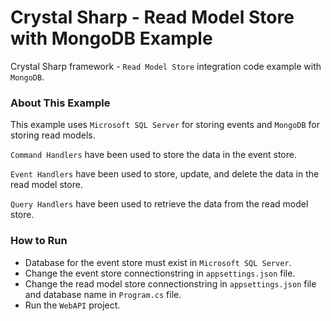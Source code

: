 # Crystal Sharp - Read Model Store with MongoDB Example
Crystal Sharp framework - `Read Model Store` integration code example with `MongoDB`.


### About This Example
This example uses `Microsoft SQL Server` for storing events and `MongoDB` for storing read models.

`Command Handlers` have been used to store the data in the event store.

`Event Handlers` have been used to store, update, and delete the data in the read model store.

`Query Handlers` have been used to retrieve the data from the read model store.


### How to Run

* Database for the event store must exist in `Microsoft SQL Server`.
* Change the event store connectionstring in `appsettings.json` file.
* Change the read model store connectionstring in `appsettings.json` file and database name in `Program.cs` file.
* Run the `WebAPI` project.
